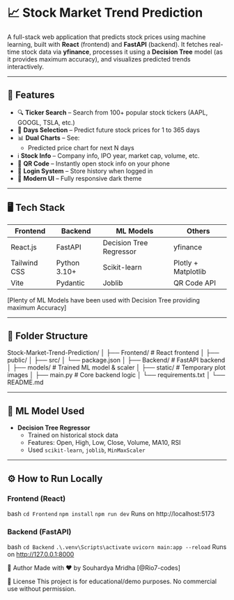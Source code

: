# 📈 Stock Market Trend Prediction
A full-stack web application that predicts stock prices using machine learning, built with **React** (frontend) and **FastAPI** (backend). It fetches real-time stock data via **yfinance**, processes it using a **Decision Tree** model (as it provides maximum accuracy), and visualizes predicted trends interactively.

---

## 🚀 Features
- 🔍 **Ticker Search** – Search from 100+ popular stock tickers (AAPL, GOOGL, TSLA, etc.)
- 📆 **Days Selection** – Predict future stock prices for 1 to 365 days
- 📊 **Dual Charts** – See:
  - Predicted price chart for next N days
- ℹ️ **Stock Info** – Company info, IPO year, market cap, volume, etc.
- 📱 **QR Code** – Instantly open stock info on your phone
- 👤 **Login System** – Store history when logged in
- 🌙 **Modern UI** – Fully responsive dark theme

---

## 🖥️ Tech Stack
|   Frontend   |    Backend     |        ML Models        |       Others        |
|--------------|----------------|-------------------------|---------------------|
|   React.js   |    FastAPI     | Decision Tree Regressor |      yfinance       |
| Tailwind CSS |  Python 3.10+  |      Scikit-learn       | Plotly + Matplotlib |
|     Vite     |    Pydantic    |         Joblib          |     QR Code API     |

[Plenty of ML Models have been used with Decision Tree providing maximum Accuracy]

---

## 📂 Folder Structure
Stock-Market-Trend-Prediction/
│
├── Frontend/ # React frontend
│ ├── public/
│ ├── src/
│ └── package.json
│
├── Backend/ # FastAPI backend
│ ├── models/ # Trained ML model & scaler
│ ├── static/ # Temporary plot images
│ ├── main.py # Core backend logic
│ └── requirements.txt
│
└── README.md


---

## 🧠 ML Model Used
- **Decision Tree Regressor**
  - Trained on historical stock data
  - Features: Open, High, Low, Close, Volume, MA10, RSI
  - Used `scikit-learn`, `joblib`, `MinMaxScaler`

---

## ⚙️ How to Run Locally

### Frontend (React)
bash
`cd Frontend`
`npm install`
`npm run dev`
Runs on http://localhost:5173

### Backend (FastAPI)
bash
`cd Backend`
`.\.venv\Scripts\activate`
`uvicorn main:app --reload`
Runs on http://127.0.0.1:8000 

📌 Author
Made with ❤️ by Souhardya Mridha [@Rio7-codes]

📃 License
This project is for educational/demo purposes. No commercial use without permission.
